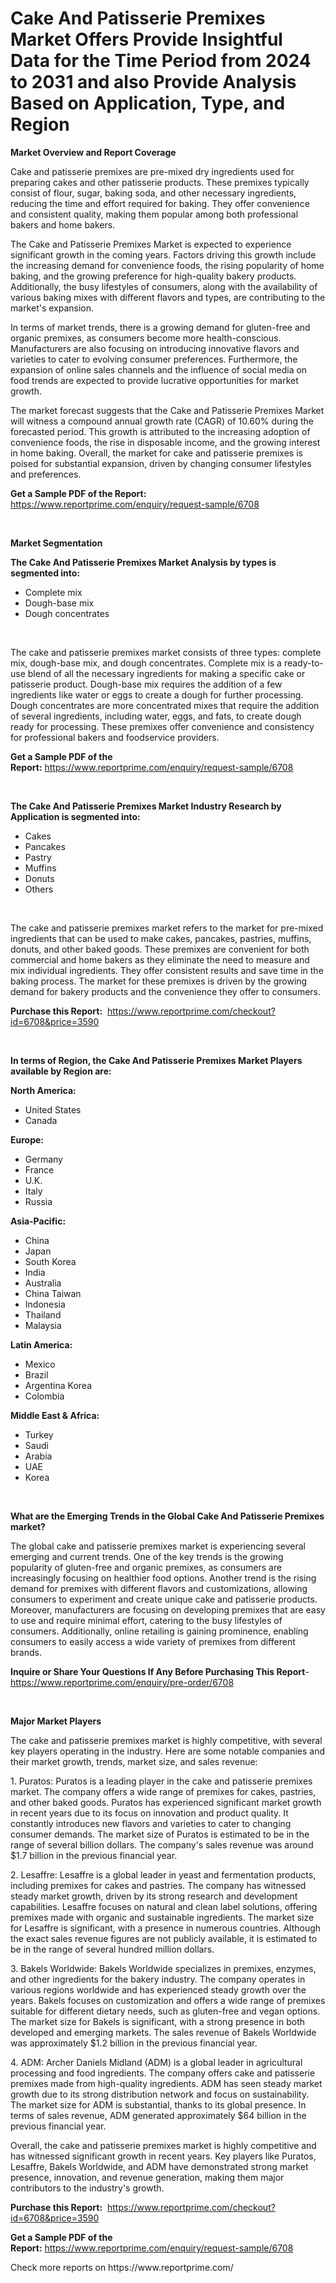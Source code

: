 <p><h1>Cake And Patisserie Premixes Market Offers Provide Insightful Data for the Time Period from 2024 to 2031 and also Provide Analysis Based on Application, Type, and Region</h1></p><p><strong>Market Overview and Report Coverage</strong></p>
<p><p>Cake and patisserie premixes are pre-mixed dry ingredients used for preparing cakes and other patisserie products. These premixes typically consist of flour, sugar, baking soda, and other necessary ingredients, reducing the time and effort required for baking. They offer convenience and consistent quality, making them popular among both professional bakers and home bakers.</p><p>The Cake and Patisserie Premixes Market is expected to experience significant growth in the coming years. Factors driving this growth include the increasing demand for convenience foods, the rising popularity of home baking, and the growing preference for high-quality bakery products. Additionally, the busy lifestyles of consumers, along with the availability of various baking mixes with different flavors and types, are contributing to the market's expansion.</p><p>In terms of market trends, there is a growing demand for gluten-free and organic premixes, as consumers become more health-conscious. Manufacturers are also focusing on introducing innovative flavors and varieties to cater to evolving consumer preferences. Furthermore, the expansion of online sales channels and the influence of social media on food trends are expected to provide lucrative opportunities for market growth.</p><p>The market forecast suggests that the Cake and Patisserie Premixes Market will witness a compound annual growth rate (CAGR) of 10.60% during the forecasted period. This growth is attributed to the increasing adoption of convenience foods, the rise in disposable income, and the growing interest in home baking. Overall, the market for cake and patisserie premixes is poised for substantial expansion, driven by changing consumer lifestyles and preferences.</p></p>
<p><strong>Get a Sample PDF of the Report:</strong> <a href="https://www.reportprime.com/enquiry/request-sample/6708">https://www.reportprime.com/enquiry/request-sample/6708</a></p>
<p>&nbsp;</p>
<p><strong>Market Segmentation</strong></p>
<p><strong>The Cake And Patisserie Premixes Market Analysis by types is segmented into:</strong></p>
<p><ul><li>Complete mix</li><li>Dough-base mix</li><li>Dough concentrates</li></ul></p>
<p>&nbsp;</p>
<p><p>The cake and patisserie premixes market consists of three types: complete mix, dough-base mix, and dough concentrates. Complete mix is a ready-to-use blend of all the necessary ingredients for making a specific cake or patisserie product. Dough-base mix requires the addition of a few ingredients like water or eggs to create a dough for further processing. Dough concentrates are more concentrated mixes that require the addition of several ingredients, including water, eggs, and fats, to create dough ready for processing. These premixes offer convenience and consistency for professional bakers and foodservice providers.</p></p>
<p><strong>Get a Sample PDF of the Report:</strong>&nbsp;<a href="https://www.reportprime.com/enquiry/request-sample/6708">https://www.reportprime.com/enquiry/request-sample/6708</a></p>
<p>&nbsp;</p>
<p><strong>The Cake And Patisserie Premixes Market Industry Research by Application is segmented into:</strong></p>
<p><ul><li>Cakes</li><li>Pancakes</li><li>Pastry</li><li>Muffins</li><li>Donuts</li><li>Others</li></ul></p>
<p>&nbsp;</p>
<p><p>The cake and patisserie premixes market refers to the market for pre-mixed ingredients that can be used to make cakes, pancakes, pastries, muffins, donuts, and other baked goods. These premixes are convenient for both commercial and home bakers as they eliminate the need to measure and mix individual ingredients. They offer consistent results and save time in the baking process. The market for these premixes is driven by the growing demand for bakery products and the convenience they offer to consumers.</p></p>
<p><strong>Purchase this Report:</strong>&nbsp; <a href="https://www.reportprime.com/checkout?id=6708&price=3590">https://www.reportprime.com/checkout?id=6708&price=3590</a></p>
<p>&nbsp;</p>
<p><strong>In terms of Region, the Cake And Patisserie Premixes Market Players available by Region are:</strong></p>
<p>
    <p> <strong> North America: </strong>
        <ul>
            <li>United States</li>
            <li>Canada</li>
        </ul>
        </p> 
    <p> <strong> Europe: </strong>
        <ul>
            <li>Germany</li>
            <li>France</li>
            <li>U.K.</li>
            <li>Italy</li>
            <li>Russia</li>
        </ul>
        </p> 
    <p> <strong> Asia-Pacific: </strong>
        <ul>
            <li>China</li>
            <li>Japan</li>
            <li>South Korea</li>
            <li>India</li>
            <li>Australia</li>
            <li>China Taiwan</li>
            <li>Indonesia</li>
            <li>Thailand</li>
            <li>Malaysia</li>
        </ul>
        </p> 
    <p> <strong> Latin America: </strong>
        <ul>
            <li>Mexico</li>
            <li>Brazil</li>
            <li>Argentina Korea</li>
            <li>Colombia</li>
        </ul>
        </p> 
    <p> <strong> Middle East & Africa: </strong>
        <ul>
            <li>Turkey</li>
            <li>Saudi</li>
            <li>Arabia</li>
            <li>UAE</li>
            <li>Korea</li>
        </ul>
    </p>
    </p>
<p>&nbsp;</p>
<p><strong>What are the Emerging Trends in the Global Cake And Patisserie Premixes market?</strong></p>
<p><p>The global cake and patisserie premixes market is experiencing several emerging and current trends. One of the key trends is the growing popularity of gluten-free and organic premixes, as consumers are increasingly focusing on healthier food options. Another trend is the rising demand for premixes with different flavors and customizations, allowing consumers to experiment and create unique cake and patisserie products. Moreover, manufacturers are focusing on developing premixes that are easy to use and require minimal effort, catering to the busy lifestyles of consumers. Additionally, online retailing is gaining prominence, enabling consumers to easily access a wide variety of premixes from different brands.</p></p>
<p><strong>Inquire or Share Your Questions If Any Before Purchasing This Report</strong>- <a href="https://www.reportprime.com/enquiry/pre-order/6708">https://www.reportprime.com/enquiry/pre-order/6708</a></p>
<p>&nbsp;</p>
<p><strong>Major Market Players</strong></p>
<p><p>The cake and patisserie premixes market is highly competitive, with several key players operating in the industry. Here are some notable companies and their market growth, trends, market size, and sales revenue:</p><p>1. Puratos: Puratos is a leading player in the cake and patisserie premixes market. The company offers a wide range of premixes for cakes, pastries, and other baked goods. Puratos has experienced significant market growth in recent years due to its focus on innovation and product quality. It constantly introduces new flavors and varieties to cater to changing consumer demands. The market size of Puratos is estimated to be in the range of several billion dollars. The company's sales revenue was around $1.7 billion in the previous financial year.</p><p>2. Lesaffre: Lesaffre is a global leader in yeast and fermentation products, including premixes for cakes and pastries. The company has witnessed steady market growth, driven by its strong research and development capabilities. Lesaffre focuses on natural and clean label solutions, offering premixes made with organic and sustainable ingredients. The market size for Lesaffre is significant, with a presence in numerous countries. Although the exact sales revenue figures are not publicly available, it is estimated to be in the range of several hundred million dollars.</p><p>3. Bakels Worldwide: Bakels Worldwide specializes in premixes, enzymes, and other ingredients for the bakery industry. The company operates in various regions worldwide and has experienced steady growth over the years. Bakels focuses on customization and offers a wide range of premixes suitable for different dietary needs, such as gluten-free and vegan options. The market size for Bakels is significant, with a strong presence in both developed and emerging markets. The sales revenue of Bakels Worldwide was approximately $1.2 billion in the previous financial year.</p><p>4. ADM: Archer Daniels Midland (ADM) is a global leader in agricultural processing and food ingredients. The company offers cake and patisserie premixes made from high-quality ingredients. ADM has seen steady market growth due to its strong distribution network and focus on sustainability. The market size for ADM is substantial, thanks to its global presence. In terms of sales revenue, ADM generated approximately $64 billion in the previous financial year.</p><p>Overall, the cake and patisserie premixes market is highly competitive and has witnessed significant growth in recent years. Key players like Puratos, Lesaffre, Bakels Worldwide, and ADM have demonstrated strong market presence, innovation, and revenue generation, making them major contributors to the industry's growth.</p></p>
<p><strong>Purchase this Report:</strong>&nbsp;&nbsp;<a href="https://www.reportprime.com/checkout?id=6708&price=3590">https://www.reportprime.com/checkout?id=6708&price=3590</a></p>
<p></p>
<p><strong>Get a Sample PDF of the Report:</strong>&nbsp;<a href="https://www.reportprime.com/enquiry/request-sample/6708">https://www.reportprime.com/enquiry/request-sample/6708</a></p>
<p>Check more reports on https://www.reportprime.com/</p>